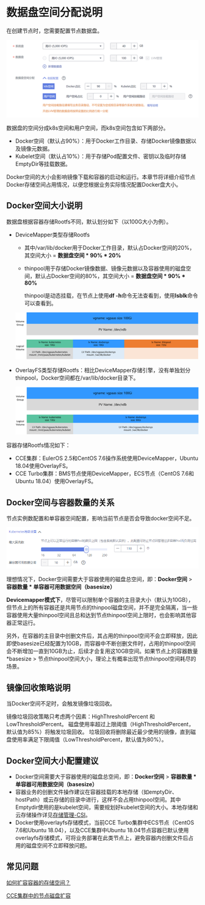 # 数据盘空间分配说明<a name="cce_01_0341"></a>

在创建节点时，您需要配置节点数据盘。

![](figures/zh-cn_image_0000001172255069.png)

数据盘的空间分成k8s空间和用户空间，而k8s空间包含如下两部分。

-   Docker空间（默认占90%）：用于Docker工作目录、存储Docker镜像数据以及镜像元数据。
-   Kubelet空间（默认占10%）：用于存储Pod配置文件、密钥以及临时存储EmptyDir等挂载数据。

Docker空间的大小会影响镜像下载和容器的启动和运行。本章节将详细介绍节点Docker存储空间占用情况，以便您根据业务实际情况配置Docker盘大小。

## Docker空间大小说明<a name="section10653143445411"></a>

数据盘根据容器存储Rootfs不同，默认划分如下（以100G大小为例）。

-   DeviceMapper类型存储Rootfs

    -   其中/var/lib/docker用于Docker工作目录，默认占Docker空间的20%，其空间大小 =  **数据盘空间 \* 90% \* 20%**
    -   thinpool用于存储Docker镜像数据、镜像元数据以及容器使用的磁盘空间，默认占Docker空间的80%，其空间大小 =  **数据盘空间 \* 90% \* 80%**

        thinpool是动态挂载，在节点上使用**df -h**命令无法查看到，使用**lsblk**命令可以查看到。

    ![](figures/zh-cn_image_0000001180446397.png)


-   OverlayFS类型存储Rootfs：相比DeviceMapper存储引擎，没有单独划分thinpool，Docker空间都在/var/lib/docker目录下。

    ![](figures/zh-cn_image_0000001134406294.png)


容器存储Rootfs情况如下：

-   CCE集群：EulerOS 2.5和CentOS 7.6操作系统使用DeviceMapper，Ubuntu 18.04使用OverlayFS。
-   CCE Turbo集群：BMS节点使用DeviceMapper，ECS节点（CentOS 7.6和Ubuntu 18.04）使用OverlayFS。

## Docker空间与容器数量的关系<a name="section12119191161518"></a>

节点实例数配置和单容器空间配置，影响当前节点是否会导致docker空间不足。

![](figures/zh-cn_image_0000001134701742.png)

理想情况下，Docker空间需要大于容器使用的磁盘总空间，即：**Docker空间**  \>  **容器数量 \* 单容器可用数据空间（basesize）**

**Devicemapper模式下**，尽管可以限制单个容器的主目录大小（默认为10GB），但节点上的所有容器还是共用节点的thinpool磁盘空间，并不是完全隔离，当一些容器使用大量thinpool空间且总和达到节点thinpool空间上限时，也会影响其他容器正常运行。

另外，在容器的主目录中创删文件后，其占用的thinpool空间不会立即释放，因此即使basesize已经配置为10GB，而容器中不断创删文件时，占用的thinpool空间会不断增加一直到10GB为止，后续才会复用这10GB空间。如果节点上的容器数量\*basesize \> 节点thinpool空间大小，理论上有概率出现节点thinpool空间耗尽的场景。

## 镜像回收策略说明<a name="section1926415516193"></a>

当Docker空间不足时，会触发镜像垃圾回收。

镜像垃圾回收策略只考虑两个因素：HighThresholdPercent 和 LowThresholdPercent。 磁盘使用率超过上限阈值（HighThresholdPercent，默认值为85%）将触发垃圾回收。 垃圾回收将删除最近最少使用的镜像，直到磁盘使用率满足下限阈值（LowThresholdPercent，默认值为80%）。

## Docker空间大小配置建议<a name="section41701981545"></a>

-   Docker空间需要大于容器使用的磁盘总空间，即：**Docker空间**  \>  **容器数量 \* 单容器可用数据空间（basesize）**
-   容器业务的创删文件操作建议在容器挂载的本地存储（如emptyDir、hostPath）或云存储的目录中进行，这样不会占用thinpool空间。其中Emptydir使用的是kubelet空间，需要规划好kubelet空间的大小。本地存储和云存储操作详见[存储管理-CSI](存储管理-CSI.md)。
-   Docker使用overlayfs存储模式，当前CCE Turbo集群中ECS节点（CentOS 7.6和Ubuntu 18.04），以及CCE集群中Ubuntu 18.04节点容器已默认使用overlayfs存储模式，可将业务部署在此类节点上，避免容器内创删文件后占用的磁盘空间不立即释放问题。

## 常见问题<a name="section20342155412254"></a>

[如何扩容容器的存储空间？](https://support.huaweicloud.com/cce_faq/cce_faq_00224.html)

[CCE集群中的节点磁盘扩容](https://support.huaweicloud.com/bestpractice-cce/cce_bestpractice_00198.html)

